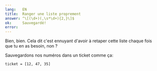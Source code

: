 ```yaml
---
lang:   EN
title:  Ranger une liste proprement
answer: ^\[(\d+)(,\s*\d+){2,}\]$
ok:     Sauvegardé!
error:
---
```


Bien, bien. Cela dit c'est ennuyant d'avoir à retaper cette liste chaque
fois que tu en as besoin, non ?

Sauvegardons nos numéros dans un ticket comme ça:

    ticket = [12, 47, 35]
